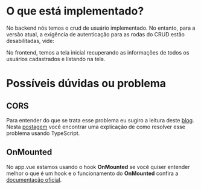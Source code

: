 # O que está implementado?


No backend nós temos o crud de usuário implementado. No entanto, para a versão atual, a exigência de autenticação para as rodas do CRUD estão desabilitadas, vide:


No frontend, temos a tela inicial recuperando as informações de todos os usuários cadastrados e listando na tela.


# Possíveis dúvidas ou problema


## CORS

Para entender do que se trata esse problema eu sugiro a leitura deste [blog](https://medium.com/@highlanderfullstack/um-guia-para-cors-em-node-js-com-express-b576c71c50ea). Nesta [postagem](https://www.twilio.com/pt-br/blog/adicione-suporte-cors-sua-api-express-typescript) você encontrar uma explicação de como resolver esse problema usando TypeScript.

## OnMounted

No app.vue estamos usando o hook **OnMounted** se você quiser entender melhor o que é um hook e o funcionamento do **OnMounted** confira a [documentação oficial](https://vuejs.org/guide/essentials/lifecycle.html).
